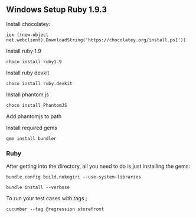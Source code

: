 ## Windows Setup Ruby 1.9.3

Install chocolatey:

    iex ((new-object net.webclient).DownloadString('https://chocolatey.org/install.ps1'))

Install ruby 1.9

    choco install ruby1.9
    
Install ruby devkit
    
    choco install ruby.devkit

Install phantom js

    choco install PhantomJS

Add phantomjs to path

Install required gems 

	gem install bundler

### Ruby

After getting into the directory, all you need to do is just installing the gems:

    bundle config build.nokogiri --use-system-libraries

    bundle install --verbose

To run your test cases with tags ;

    cucumber --tag @regression storefront